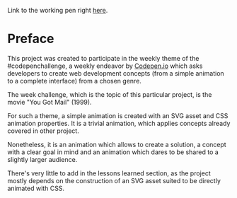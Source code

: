Link to the working pen right [here](https://codepen.io/borntofrappe/full/aYqNJJ/).

# Preface 

This project was created to participate in the weekly theme of the #codepenchallenge, a weekly endeavor by [Codepen.io](https://codepen.io) which asks developers to create web development concepts (from a simple animation to a complete interface) from a chosen genre.

The week challenge, which is the topic of this particular project, is the movie "You Got Mail" (1999).

For such a theme, a simple animation is created with an SVG asset and CSS animation properties. It is a trivial animation, which applies concepts already covered in other project.

Nonetheless, it is an animation which allows to create a solution, a concept with a clear goal in mind and an animation which dares to be shared to a slightly larger audience.

There's very little to add in the lessons learned section, as the project mostly depends on the construction of an SVG asset suited to be directly animated with CSS.

